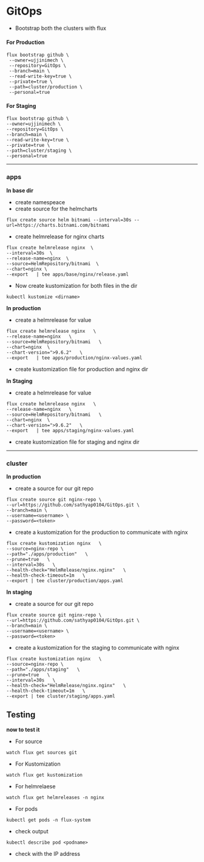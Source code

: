 # GitOps
- Bootstrap both the clusters with flux
#### For Production
~~~
flux bootstrap github \
 --owner=ujjinimech \
 --repository=GitOps \
 --branch=main \
 --read-write-key=true \
 --private=true \
 --path=cluster/production \
 --personal=true    
~~~
#### For Staging
~~~
flux bootstrap github \
--owner=ujjinimech \
--repository=GitOps \
--branch=main \
--read-write-key=true \
--private=true \
--path=cluster/staging \
--personal=true    
~~~
***
### apps
**In base dir**
- create namespeace
- create source for the helmcharts
~~~
flux create source helm bitnami --interval=30s --url=https://charts.bitnami.com/bitnami
~~~
- create helmrelease for nginx charts
~~~
flux create helmrelease nginx  \ 
--interval=30s  \ 
--release-name=nginx  \
--source=HelmRepository/bitnami  \ 
--chart=nginx \
--export   | tee apps/base/nginx/release.yaml
~~~
- Now create kustomization for both files in the dir
~~~
kubectl kustomize <dirname>
~~~
**In production**
- create a helmrelease for value 
~~~
flux create helmrelease nginx   \
--release-name=nginx   \
--source=HelmRepository/bitnami   \
--chart=nginx  \ 
--chart-version=">9.6.2"   \
--export   | tee apps/production/nginx-values.yaml
~~~
- create kustomization file for production and nginx dir

**In Staging**
- create a helmrelease for value 
~~~
flux create helmrelease nginx   \
--release-name=nginx   \
--source=HelmRepository/bitnami   \
--chart=nginx  \ 
--chart-version=">9.6.2"   \
--export   | tee apps/staging/nginx-values.yaml
~~~
- create kustomization file for staging and nginx dir
***
### cluster
**In production**
- create a source for our git repo 
~~~
flux create source git nginx-repo \
--url=https://github.com/sathyap0104/GitOps.git \
--branch=main \
--username=<username> \
--password=<token>
~~~
- create a kustomization for the production to communicate with nginx
~~~
flux create kustomization nginx   \
--source=nginx-repo \
--path="./apps/production"   \
--prune=true   \
--interval=30s   \
--health-check="HelmRelease/nginx.nginx"   \
--health-check-timeout=1m   \
--export | tee cluster/production/apps.yaml
~~~
**In staging**
- create a source for our git repo 
~~~
flux create source git nginx-repo \
--url=https://github.com/sathyap0104/GitOps.git \
--branch=main \
--username=<username> \
--password=<token>
~~~
- create a kustomization for the staging to communicate with nginx
~~~
flux create kustomization nginx   \
--source=nginx-repo \
--path="./apps/staging"   \
--prune=true   \
--interval=30s   \
--health-check="HelmRelease/nginx.nginx"   \
--health-check-timeout=1m   \
--export | tee cluster/staging/apps.yaml
~~~

## Testing

**now to test it** 
- For source
~~~
watch flux get sources git
~~~
- For Kustomization
~~~
watch flux get kustomization
~~~
- For helmrelaese
~~~
watch flux get helmreleases -n nginx
~~~
- For pods
~~~
kubectl get pods -n flux-system
~~~
- check output
~~~
kubectl describe pod <podname>
~~~
- check with the IP address
